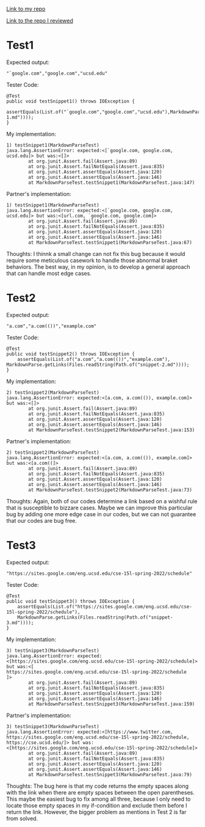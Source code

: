 [Link to my repo](https://github.com/SHENGMINGC/Josh)

[Link to the repo I reviewed](https://github.com/AlexVazquez19/markdown-parser-echidnas)

# Test1
Expected output:
```
"`google.com","google.com","ucsd.edu"
```

Tester Code: 


```
@Test
public void testSnippet1() throws IOException {
    assertEquals(List.of("`google.com","google.com","ucsd.edu"),MarkdownParse.getLinks(Files.readString(Path.of("snippet-1.md"))));
}
```

My implementation:

```
1) testSnippet1(MarkdownParseTest)
java.lang.AssertionError: expected:<[`google.com, google.com, ucsd.edu]> but was:<[]>
        at org.junit.Assert.fail(Assert.java:89)
        at org.junit.Assert.failNotEquals(Assert.java:835)
        at org.junit.Assert.assertEquals(Assert.java:120)
        at org.junit.Assert.assertEquals(Assert.java:146)
        at MarkdownParseTest.testSnippet1(MarkdownParseTest.java:147)
```

Partner's implementation:
```
1) testSnippet1(MarkdownParseTest)
java.lang.AssertionError: expected:<[`google.com, google.com, ucsd.edu]> but was:<[url.com, `google.com, google.com]>
        at org.junit.Assert.fail(Assert.java:89)
        at org.junit.Assert.failNotEquals(Assert.java:835)
        at org.junit.Assert.assertEquals(Assert.java:120)
        at org.junit.Assert.assertEquals(Assert.java:146)
        at MarkdownParseTest.testSnippet1(MarkdownParseTest.java:67)
```

Thoughts: I thinnk a small change can not fix this bug because it would require some meticulous casework to handle those abnormal braket behaviors. The best way, in my opinion, is to develop a general approach that can handle most edge cases. 


# Test2
Expected output:
```
"a.com","a.com(())","example.com"
```

Tester Code: 

```
@Test
public void testSnippet2() throws IOException {
    assertEquals(List.of("a.com","a.com(())","example.com"), MarkdownParse.getLinks(Files.readString(Path.of("snippet-2.md"))));
}
```

My implementation:

```
2) testSnippet2(MarkdownParseTest)
java.lang.AssertionError: expected:<[a.com, a.com(()), example.com]> but was:<[]>
        at org.junit.Assert.fail(Assert.java:89)
        at org.junit.Assert.failNotEquals(Assert.java:835)
        at org.junit.Assert.assertEquals(Assert.java:120)
        at org.junit.Assert.assertEquals(Assert.java:146)
        at MarkdownParseTest.testSnippet2(MarkdownParseTest.java:153)
```

Partner's implementation:
```
2) testSnippet2(MarkdownParseTest)
java.lang.AssertionError: expected:<[a.com, a.com(()), example.com]> but was:<[a.com((]>
        at org.junit.Assert.fail(Assert.java:89)
        at org.junit.Assert.failNotEquals(Assert.java:835)
        at org.junit.Assert.assertEquals(Assert.java:120)
        at org.junit.Assert.assertEquals(Assert.java:146)
        at MarkdownParseTest.testSnippet2(MarkdownParseTest.java:73)
```

Thoughts: Again, both of our codes determine a link based on a wishful rule that is susceptible to bizzare cases. 
Maybe we can improve this particular bug by adding one more edge case in our codes, but we can not guarantee that our codes are bug free. 

# Test3
Expected output:
```
"https://sites.google.com/eng.ucsd.edu/cse-15l-spring-2022/schedule"
```

Tester Code: 

```
@Test
public void testSnippet3() throws IOException {
    assertEquals(List.of("https://sites.google.com/eng.ucsd.edu/cse-15l-spring-2022/schedule"),
    MarkdownParse.getLinks(Files.readString(Path.of("snippet-3.md"))));
}

```

My implementation:

```
3) testSnippet3(MarkdownParseTest)
java.lang.AssertionError: expected:<[https://sites.google.com/eng.ucsd.edu/cse-15l-spring-2022/schedule]> but was:<[
https://sites.google.com/eng.ucsd.edu/cse-15l-spring-2022/schedule
]>
        at org.junit.Assert.fail(Assert.java:89)
        at org.junit.Assert.failNotEquals(Assert.java:835)
        at org.junit.Assert.assertEquals(Assert.java:120)
        at org.junit.Assert.assertEquals(Assert.java:146)
        at MarkdownParseTest.testSnippet3(MarkdownParseTest.java:159)
```

Partner's implementation:
```
3) testSnippet3(MarkdownParseTest)
java.lang.AssertionError: expected:<[https://www.twitter.com, https://sites.google.com/eng.ucsd.edu/cse-15l-spring-2022/schedule, https://cse.ucsd.edu/]> but was:<[https://sites.google.com/eng.ucsd.edu/cse-15l-spring-2022/schedule]>
        at org.junit.Assert.fail(Assert.java:89)
        at org.junit.Assert.failNotEquals(Assert.java:835)
        at org.junit.Assert.assertEquals(Assert.java:120)
        at org.junit.Assert.assertEquals(Assert.java:146)
        at MarkdownParseTest.testSnippet3(MarkdownParseTest.java:79)
```

Thoughts: The bug here is that my code returns the empty spaces along with the link when there are empty spaces between the open parentheses. This maybe the easiest bug to fix among all three, because I only need to locate those empty spaces in my if-condition and exclude them before I return the link. However, the bigger problem as mentions in Test 2 is far from solved.


